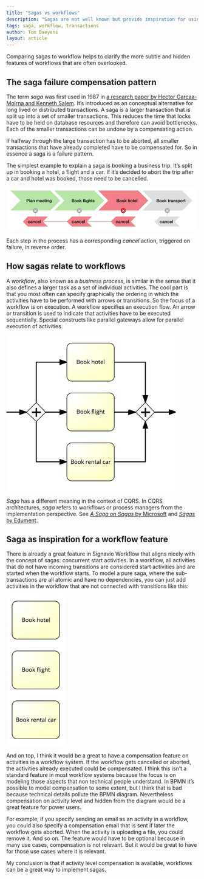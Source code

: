 ```yaml
---
title: "Sagas vs workflows"
description: "Sagas are not well known but provide inspiration for using workflows."
tags: saga, workflow, transactions
author: Tom Baeyens
layout: article
---
```


Comparing sagas to workflow helps to clarify the more subtle and hidden features of workflows
that are often overlooked.

## The saga failure compensation pattern

The term _saga_ was first used in 1987 in [a research paper by Hector Garcaa-Molrna and Kenneth Salem](http://www.cs.cornell.edu/andru/cs711/2002fa/reading/sagas.pdf).
It’s introduced as an conceptual alternative for long lived or distributed transactions.
A saga is a larger transaction that is split up into a set of smaller transactions.
This reduces the time that locks have to be held on database resources and therefore can avoid bottlenecks.
Each of the smaller transactions can be undone by a compensating action.

If halfway through the large transaction has to be aborted, all smaller transactions that have already completed have to be compensated for.
So in essence a saga is a failure pattern.

The simplest example to explain a saga is booking a business trip.
It’s split up in booking a hotel, a flight and a car.
If it’s decided to abort the trip after a car and hotel was booked, those need to be cancelled.

![Saga compensation](../2017/book-trip-compensation.png)

Each step in the process has a corresponding _cancel_ action, triggered on failure, in reverse order.

## How sagas relate to workflows

A _workflow_, also known as a _business process_, is similar in the sense that it also defines a larger task as a set of individual activities.
The cool part is that you most often can specify graphically the ordering in which the activities have to be performed with arrows or transitions.
So the focus of a workflow is on execution.
A workflow specifies an execution flow.
An arrow or transition is used to indicate that activities have to be executed sequentially.
Special constructs like parallel gateways allow for parallel execution of activities.

![Parallel gateway workflow execution](../2017/book-trip-parallel.png)

_Saga_ has a different meaning in the context of CQRS.
In CQRS architectures, _saga_ refers to workflows or process managers from the implementation perspective.
See [_A Saga on Sagas_ by Microsoft](https://msdn.microsoft.com/en-us/library/jj591569.aspx) and [_Sagas_ by Edument](http://www.cqrs.nu/Faq/sagas).

## Saga as inspiration for a workflow feature

There is already a great feature in Signavio Workflow that aligns nicely with the concept of sagas: concurrent start activities.
In a workflow, all activities that do not have incoming transitions are considered start activities and are started when the workflow starts.
To model a pure saga, where the sub-transactions are all atomic and have no dependencies, you can just add activities in the workflow that are not connected with transitions like this:

![Implicit parallel workflow execution](../2017/book-trip-activities.png)

And on top, I think it would be a great to have a compensation feature on activities in a workflow system.
If the workflow gets cancelled or aborted, the activities already executed could be compensated.
I think this isn’t a standard feature in most workflow systems because the focus is on modeling those aspects that non technical people understand.
In BPMN it’s possible to model compensation to some extent, but I think that is bad because technical details pollute the BPMN diagram.
Nevertheless compensation on activity level and hidden from the diagram would be a great feature for power users.

For example, if you specify sending an email as an activity in a workflow, you could also specify a compensation email that is sent if later the workflow gets aborted.
When the activity is uploading a file, you could remove it.
And so on.
The feature would have to be optional because in many use cases, compensation is not relevant.
But it would be great to have for those use cases where it is relevant.

My conclusion is that if activity level compensation is available, workflows can be a great way to implement sagas.
